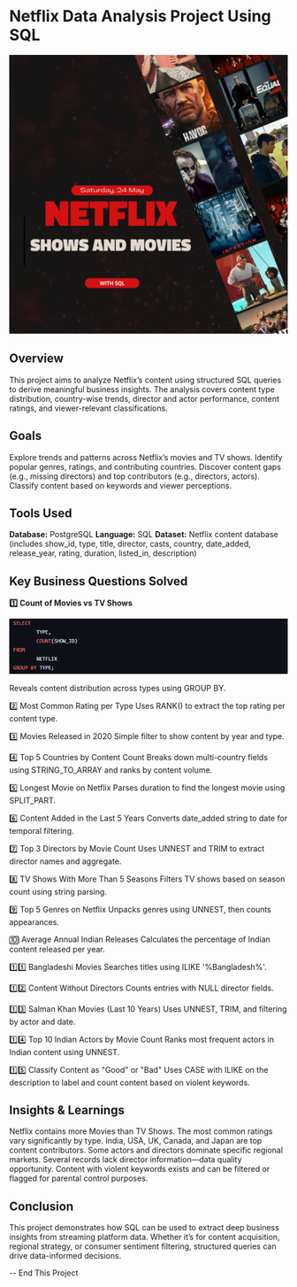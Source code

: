 # Netflix Data Analysis Project Using SQL
![image alt](Cover_2.jpg)

## Overview
This project aims to analyze Netflix’s content using structured SQL queries to derive meaningful business insights. The analysis covers content type distribution, country-wise trends, director and actor performance, content ratings, and viewer-relevant classifications.

## Goals
Explore trends and patterns across Netflix’s movies and TV shows.
Identify popular genres, ratings, and contributing countries.
Discover content gaps (e.g., missing directors) and top contributors (e.g., directors, actors).
Classify content based on keywords and viewer perceptions.

## Tools Used
**Database:** PostgreSQL
**Language:** SQL
**Dataset:** Netflix content database (includes show_id, type, title, director, casts, country, date_added, release_year, rating, duration, listed_in, description)

## Key Business Questions Solved
**1️⃣ Count of Movies vs TV Shows**

![image alt](https://github.com/iqbal-hasan291/NETFLIX-Movies-and-TV-Shows-Analysis/blob/ee2857a4700aeb4d200b805598aa04bf14f88340/image/Screenshot%202025-05-24%20022009.png)

Reveals content distribution across types using GROUP BY.

2️⃣ Most Common Rating per Type
Uses RANK() to extract the top rating per content type.

3️⃣ Movies Released in 2020
Simple filter to show content by year and type.

4️⃣ Top 5 Countries by Content Count
Breaks down multi-country fields using STRING_TO_ARRAY and ranks by content volume.

5️⃣ Longest Movie on Netflix
Parses duration to find the longest movie using SPLIT_PART.

6️⃣ Content Added in the Last 5 Years
Converts date_added string to date for temporal filtering.

7️⃣ Top 3 Directors by Movie Count
Uses UNNEST and TRIM to extract director names and aggregate.

8️⃣ TV Shows With More Than 5 Seasons
Filters TV shows based on season count using string parsing.

9️⃣ Top 5 Genres on Netflix
Unpacks genres using UNNEST, then counts appearances.

🔟 Average Annual Indian Releases
Calculates the percentage of Indian content released per year.

1️⃣1️⃣ Bangladeshi Movies
Searches titles using ILIKE '%Bangladesh%'.

1️⃣2️⃣ Content Without Directors
Counts entries with NULL director fields.

1️⃣3️⃣ Salman Khan Movies (Last 10 Years)
Uses UNNEST, TRIM, and filtering by actor and date.

1️⃣4️⃣ Top 10 Indian Actors by Movie Count
Ranks most frequent actors in Indian content using UNNEST.

1️⃣5️⃣ Classify Content as "Good" or "Bad"
Uses CASE with ILIKE on the description to label and count content based on violent keywords.

## Insights & Learnings
Netflix contains more Movies than TV Shows.
The most common ratings vary significantly by type.
India, USA, UK, Canada, and Japan are top content contributors.
Some actors and directors dominate specific regional markets.
Several records lack director information—data quality opportunity.
Content with violent keywords exists and can be filtered or flagged for parental control purposes.

## Conclusion
This project demonstrates how SQL can be used to extract deep business insights from streaming platform data. Whether it’s for content acquisition, regional strategy, or consumer sentiment filtering, structured queries can drive data-informed decisions.

-- End This Project
